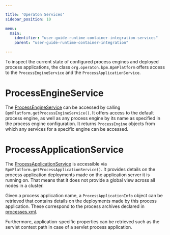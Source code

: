 ```yaml
---

title: 'Operaton Services'
sidebar_position: 10

menu:
  main:
    identifier: "user-guide-runtime-container-integration-services"
    parent: "user-guide-runtime-container-integration"

---
```


To inspect the current state of configured process engines and deployed process applications, the class `org.operaton.bpm.BpmPlatform` offers access to the `ProcessEngineService` and the `ProcessApplicationService`.


# ProcessEngineService

The <a class="javadocref" href="https://operaton.github.io/operaton/javadoc/operaton/1.0/org/operaton/bpm/ProcessEngineService.html">ProcessEngineService</a> can be accessed by calling `BpmPlatform.getProcessEngineService()`. It offers access to the default process engine, as well as any process engine by its name as specified in the process engine configuration. It returns `ProcessEngine` objects from which any services for a specific engine can be accessed.


# ProcessApplicationService

The <a class="javadocref" href="https://operaton.github.io/operaton/javadoc/operaton/1.0/org/operaton/bpm/ProcessApplicationService.html">ProcessApplicationService</a> is accessible via `BpmPlatform.getProcessApplicationService()`. It provides details on the process application deployments made on the application server it is running on. That means that it does not provide a global view across all nodes in a cluster.

Given a process application name, a `ProcessApplicationInfo` object can be retrieved that contains details on the deployments made by this process application. These correspond to the process archives declared in [processes.xml](../process-applications/the-processes-xml-deployment-descriptor.md).

Furthermore, application-specific properties can be retrieved such as the servlet context path in case of a servlet process application.